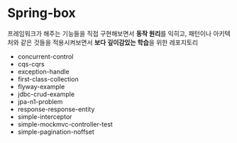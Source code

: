 # Spring-box
프레임워크가 해주는 기능들을 직접 구현해보면서 **동작 원리**를 익히고, 패턴이나 아키텍처와 같은 것들을 적용시켜보면서 **보다 깊이감있는 학습**을 위한 레포지토리

- concurrent-control
- cqs-cqrs
- exception-handle
- first-class-collection
- flyway-example
- jdbc-crud-example
- jpa-n1-problem
- response-response-entity
- simple-interceptor
- simple-mockmvc-controller-test
- simple-pagination-noffset
